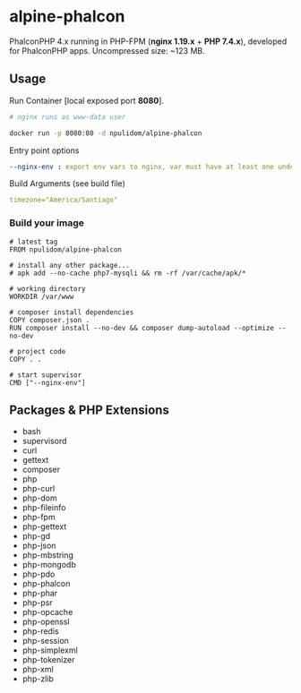 alpine-phalcon
==============

PhalconPHP 4.x running in PHP-FPM (**nginx 1.19.x** + **PHP 7.4.x**), developed for PhalconPHP apps.
Uncompressed size: ~123 MB.

## Usage

Run Container [local exposed port **8080**].


```sh
# nginx runs as www-data user

docker run -p 8080:80 -d npulidom/alpine-phalcon
```

Entry point options
```yaml
--nginx-env : export env vars to nginx, var must have at least one underscore, ie: *APP_ENV*, *APP_TZ*.
```

Build Arguments (see build file)
```yaml
timezone="America/Santiago"
```

### Build your image

```docker
# latest tag
FROM npulidom/alpine-phalcon

# install any other package...
# apk add --no-cache php7-mysqli && rm -rf /var/cache/apk/*

# working directory
WORKDIR /var/www

# composer install dependencies
COPY composer.json .
RUN composer install --no-dev && composer dump-autoload --optimize --no-dev

# project code
COPY . .

# start supervisor
CMD ["--nginx-env"]
```

## Packages & PHP Extensions

- bash
- supervisord
- curl
- gettext
- composer
- php
- php-curl
- php-dom
- php-fileinfo
- php-fpm
- php-gettext
- php-gd
- php-json
- php-mbstring
- php-mongodb
- php-pdo
- php-phalcon
- php-phar
- php-psr
- php-opcache
- php-openssl
- php-redis
- php-session
- php-simplexml
- php-tokenizer
- php-xml
- php-zlib
